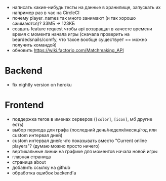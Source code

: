 * написать какие-нибудь тесты на данные в хранилище, запускать их например раз в час на CircleCI
* почему player_names так много занимают (и так хорошо сжимаются)? 33МБ → 123КБ
* создать feature request чтобы api возвращал в качесте времени время с момента начала игры (сначала проверить на beardedsnails/comfy, что такое вообще существует == можно получить командой)
* обновить https://wiki.factorio.com/Matchmaking_API

# Backend
* fix nightly version on heroku

# Frontend
* поддержка тегов в именах серверов (`[color]`, `[icon]`, мб другие есть)
* выбор периода для графа (последний день/неделя/месяц/год или custom интервал дней)
* custom интервал дней: что показывать вместо "Current online players"? (думаю можно просто ничего)
* вертикальные линии на графике для моментов начала новой игры
* главная страница
* страница about
* добавить ссылку на github
* обработка ошибок backend'а
